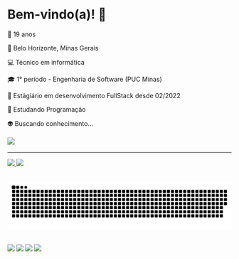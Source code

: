 # Bem-vindo(a)! :wave:

🔞 19 anos

🧀 Belo Horizonte, Minas Gerais

:computer: Técnico em informática

:mortar_board: 1° período - Engenharia de Software (PUC Minas)

:school_satchel: Estágiário em desenvolvimento FullStack desde 02/2022

:seedling: Estudando Programação

👽 Buscando conhecimento...<br><br>
<img src=".github/workflows/src/assets/readme/monkey.gif">
 

<hr>

 <div>
  <a href="https://github.com/andrecandrad">
  <img height="180em" src="https://github-readme-stats.vercel.app/api?username=andrecandrad&show_icons=true&theme=dark&include_all_commits=true&count_private=true"/>
  <img height="180em" src="https://github-readme-stats.vercel.app/api/top-langs/?username=andrecandrad&layout=compact&langs_count=7&theme=dark"/>
</div>
 <br>

 <div> 
  
![Snake animation](https://github.com/andrecandrad/andrecandrad/blob/output/github-contribution-grid-snake.svg)
  ##
  
<a href="https://instagram.com/andrecandrad" target="_blank"><img src="https://img.shields.io/badge/-Instagram-%23E4405F?style=for-the-badge&logo=instagram&logoColor=white" target="_blank"></a>
 <a href="https://discord.gg/G9GPg5SA75" target="_blank"><img src="https://img.shields.io/badge/Discord-7289DA?style=for-the-badge&logo=discord&logoColor=white" target="_blank"></a> 
  <a href = "mailto:andrecandrad@gmail.com"><img src="https://img.shields.io/badge/-Gmail-%23333?style=for-the-badge&logo=gmail&logoColor=white" target="_blank"></a>
  <a href="https://www.linkedin.com/in/andrecandrad" target="_blank"><img src="https://img.shields.io/badge/-LinkedIn-%230077B5?style=for-the-badge&logo=linkedin&logoColor=white" target="_blank"></a> </div>

